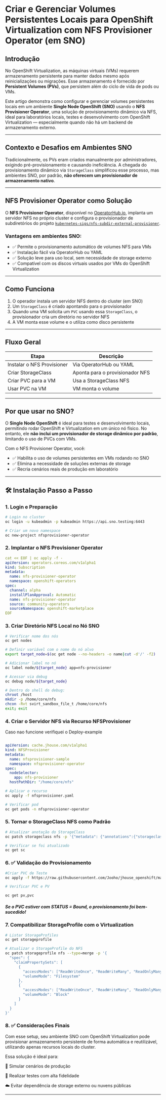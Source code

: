 # Criar e Gerenciar Volumes Persistentes Locais para OpenShift Virtualization com NFS Provisioner Operator (em SNO)

## Introdução

No OpenShift Virtualization, as máquinas virtuais (VMs) requerem armazenamento persistente para manter dados mesmo após reinicializações ou migrações. Esse armazenamento é fornecido por **Persistent Volumes (PVs)**, que persistem além do ciclo de vida de pods ou VMs.

Este artigo demonstra como configurar e gerenciar volumes persistentes locais em um ambiente **Single Node OpenShift (SNO)** usando o **NFS Provisioner Operator**, uma solução de provisionamento dinâmico via NFS, ideal para laboratórios locais, testes e desenvolvimento com OpenShift Virtualization — especialmente quando não há um backend de armazenamento externo.

---

## Contexto e Desafios em Ambientes SNO

Tradicionalmente, os PVs eram criados manualmente por administradores, exigindo pré-provisionamento e causando ineficiência. A chegada do provisionamento dinâmico via `StorageClass` simplificou esse processo, mas ambientes SNO, por padrão, **não oferecem um provisionador de armazenamento nativo**.

---

## NFS Provisioner Operator como Solução

O **NFS Provisioner Operator**, disponível no [OperatorHub.io](https://operatorhub.io), implanta um servidor NFS no próprio cluster e configura o provisionador de subdiretórios do projeto [`kubernetes-sigs/nfs-subdir-external-provisioner`](https://github.com/kubernetes-sigs/nfs-subdir-external-provisioner).

### Vantagens em ambientes SNO:

- ✅ Permite o provisionamento automático de volumes NFS para VMs  
- ✅ Instalação fácil via OperatorHub ou YAML  
- ✅ Solução leve para uso local, sem necessidade de storage externo  
- ✅ Compatível com os discos virtuais usados por VMs do OpenShift Virtualization

---

## Como Funciona

1. O operador instala um servidor NFS dentro do cluster (em SNO)  
2. Um `StorageClass` é criado apontando para o provisionador  
3. Quando uma VM solicita um `PVC` usando essa `StorageClass`, o provisionador cria um diretório no servidor NFS  
4. A VM monta esse volume e o utiliza como disco persistente  

---

## Fluxo Geral

| Etapa                   | Descrição                        |
|-------------------------|--------------------------------|
| Instalar o NFS Provisioner | Via OperatorHub ou YAML       |
| Criar StorageClass       | Aponta para o provisionador NFS |
| Criar PVC para a VM      | Usa a StorageClass NFS          |
| Usar PVC na VM           | VM monta o volume               |

---

## Por que usar no SNO?

O **Single Node OpenShift** é ideal para testes e desenvolvimento locais, permitindo rodar OpenShift e Virtualization em um único nó físico. No entanto, ele **não inclui um provisionador de storage dinâmico por padrão**, limitando o uso de PVCs com VMs.

Com o NFS Provisioner Operator, você:

- ✅ Habilita o uso de volumes persistentes em VMs rodando no SNO  
- ✅ Elimina a necessidade de soluções externas de storage  
- ✅ Recria cenários reais de produção em laboratório  

---

## 🛠️ Instalação Passo a Passo

### 1. Login e Preparação

```bash
# Login no cluster
oc login -u kubeadmin -p kubeadmin https://api.sno.testing:6443 

# Criar um novo namespace
oc new-project nfsprovisioner-operator
```

### 2. Implantar o NFS Provisioner Operator

``` yaml
cat << EOF | oc apply -f -  
apiVersion: operators.coreos.com/v1alpha1
kind: Subscription
metadata:
  name: nfs-provisioner-operator
  namespace: openshift-operators
spec:
  channel: alpha
  installPlanApproval: Automatic
  name: nfs-provisioner-operator
  source: community-operators
  sourceNamespace: openshift-marketplace
EOF
```

### 3. Criar Diretório NFS Local no Nó SNO

```bash
# Verificar nome dos nós
oc get nodes
```
```bash
# Definir variável com o nome do nó alvo
export target_node=$(oc get node --no-headers -o name|cut -d'/' -f2)
```
```bash
# Adicionar label no nó
oc label node/${target_node} app=nfs-provisioner
```

```bash
# Acessar via debug
oc debug node/${target_node}
```

```bash
# Dentro do shell do debug:
chroot /host
mkdir -p /home/core/nfs
chcon -Rvt svirt_sandbox_file_t /home/core/nfs
exit; exit
```


### 4. Criar o Servidor NFS via Recurso NFSProvisioner
Caso nao funcione verifiquei o Deploy-example
```yaml

apiVersion: cache.jhouse.com/v1alpha1
kind: NFSProvisioner
metadata:
  name: nfsprovisioner-sample
  namespace: nfsprovisioner-operator
spec:
  nodeSelector: 
    app: nfs-provisioner
  hostPathDir: "/home/core/nfs"
```

```bash
# Aplicar o recurso
oc apply -f nfsprovisioner.yaml
```

```bash
# Verificar pod
oc get pods -n nfsprovisioner-operator
```

### 5. Tornar o StorageClass NFS como Padrão


```bash
# Atualizar anotação do StorageClass
oc patch storageclass nfs -p '{"metadata": {"annotations":{"storageclass.kubernetes.io/is-default-class":"true"}}}'
```

```bash 
# Verificar se foi atualizado
oc get sc
```

### 6. ✅ Validação do Provisionamento


```bash
#Criar PVC de Teste
oc apply -f https://raw.githubusercontent.com/Jooho/jhouse_openshift/master/test_cases/operator/test/test-pvc.yaml
```

```bash 
# Verificar PVC e PV

oc get pv,pvc
```
##### Se o PVC estiver com STATUS = Bound, o provisionamento foi bem-sucedido!

### 7. Compatibilizar StorageProfile com o Virtualization

```bash
# Listar StorageProfiles
oc get storageprofile
```

```bash
# Atualizar o StorageProfile do NFS
oc patch storageprofile nfs --type=merge -p '{
  "spec": {
    "claimPropertySets": [
      {
        "accessModes": ["ReadWriteOnce", "ReadWriteMany", "ReadOnlyMany"],
        "volumeMode": "Filesystem"
      },
      {
        "accessModes": ["ReadWriteOnce", "ReadWriteMany", "ReadOnlyMany"],
        "volumeMode": "Block"
      }
    ]
  }
}'
```

### 8. ✅ Considerações Finais
Com esse setup, seu ambiente SNO com OpenShift Virtualization pode provisionar armazenamento persistente de forma automática e reutilizável, utilizando apenas recursos locais do cluster.

Essa solução é ideal para:

🔁 Simular cenários de produção

🧪 Realizar testes com alta fidelidade

☁️ Evitar dependência de storage externo ou nuvens públicas

---







